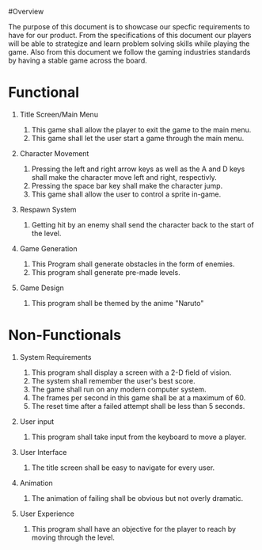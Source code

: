 #Overview

The purpose of this document is to showcase our specfic requirements to have for our product. From the specifications of this document our players will be able to strategize and learn problem solving skills while playing the game. Also from this document we follow the gaming industries standards by having a stable game across the board.

# Functional
1. Title Screen/Main Menu
	1. This game shall allow the player to exit the game to the main menu.
	1. This game shall let the user start a game through the main menu.

1. Character Movement
	1. Pressing the left and right arrow keys as well as the A and D keys shall make the character move left and right, respectivly. 
	1. Pressing the space bar key shall make the character jump.
	1. This game shall allow the user to control a sprite in-game.

1. Respawn System
	1. Getting hit by an enemy shall send the character back to the start of the level.

1. Game Generation
	1. This Program shall generate obstacles in the form of enemies.
	1. This program shall generate pre-made levels.

1. Game Design
	1. This program shall be themed by the anime "Naruto"

# Non-Functionals

1. System Requirements
	1. This program shall display a screen with a 2-D field of vision.
	1. The system shall remember the user's best score.
	1. The game shall run on any modern computer system.
	1. The frames per second in this game shall be at a maximum of 60.
	1. The reset time after a failed attempt shall be less than 5 seconds.

1. User input
	1. This program shall take input from the keyboard to move a player.

1. User Interface
	1. The title screen shall be easy to navigate for every user.

1. Animation
	1. The animation of failing shall be obvious but not overly dramatic.

1. User Experience
	1. This program shall have an objective for the player to reach by moving through the level.
